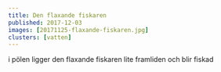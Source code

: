 ```yaml
---
title: Den flaxande fiskaren
published: 2017-12-03
images: [20171125-flaxande-fiskaren.jpg]
clusters: [vatten]
---
```


i pölen ligger den flaxande fiskaren lite framliden och blir fiskad
